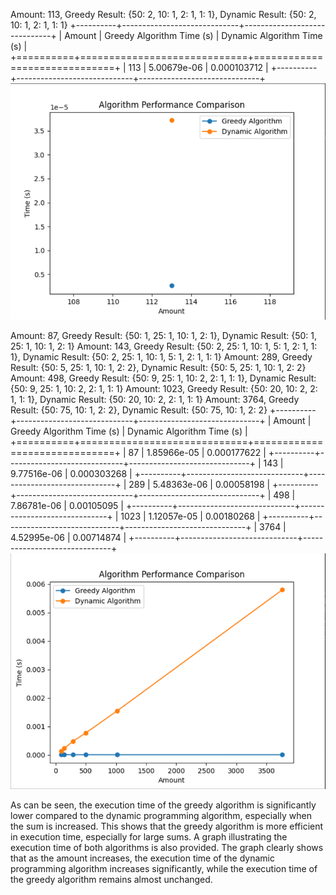 Amount: 113, Greedy Result: {50: 2, 10: 1, 2: 1, 1: 1}, Dynamic Result: {50: 2, 10: 1, 2: 1, 1: 1}
+----------+-----------------------------+------------------------------+
| Amount | Greedy Algorithm Time (s) | Dynamic Algorithm Time (s) |
+==========+=============================+==============================+
| 113 | 5.00679e-06 | 0.000103712 |
+----------+-----------------------------+------------------------------+
![Alt text](image.png)

Amount: 87, Greedy Result: {50: 1, 25: 1, 10: 1, 2: 1}, Dynamic Result: {50: 1, 25: 1, 10: 1, 2: 1}
Amount: 143, Greedy Result: {50: 2, 25: 1, 10: 1, 5: 1, 2: 1, 1: 1}, Dynamic Result: {50: 2, 25: 1, 10: 1, 5: 1, 2: 1, 1: 1}
Amount: 289, Greedy Result: {50: 5, 25: 1, 10: 1, 2: 2}, Dynamic Result: {50: 5, 25: 1, 10: 1, 2: 2}
Amount: 498, Greedy Result: {50: 9, 25: 1, 10: 2, 2: 1, 1: 1}, Dynamic Result: {50: 9, 25: 1, 10: 2, 2: 1, 1: 1}
Amount: 1023, Greedy Result: {50: 20, 10: 2, 2: 1, 1: 1}, Dynamic Result: {50: 20, 10: 2, 2: 1, 1: 1}
Amount: 3764, Greedy Result: {50: 75, 10: 1, 2: 2}, Dynamic Result: {50: 75, 10: 1, 2: 2}
+----------+-----------------------------+------------------------------+
| Amount | Greedy Algorithm Time (s) | Dynamic Algorithm Time (s) |
+==========+=============================+==============================+
| 87 | 1.85966e-05 | 0.000177622 |
+----------+-----------------------------+------------------------------+
| 143 | 9.77516e-06 | 0.000303268 |
+----------+-----------------------------+------------------------------+
| 289 | 5.48363e-06 | 0.00058198 |
+----------+-----------------------------+------------------------------+
| 498 | 7.86781e-06 | 0.00105095 |
+----------+-----------------------------+------------------------------+
| 1023 | 1.12057e-05 | 0.00180268 |
+----------+-----------------------------+------------------------------+
| 3764 | 4.52995e-06 | 0.00714874 |
+----------+-----------------------------+------------------------------+
![Alt text](image-1.png)

As can be seen, the execution time of the greedy algorithm is significantly lower compared to the dynamic programming algorithm, especially when the sum is increased. This shows that the greedy algorithm is more efficient in execution time, especially for large sums.
A graph illustrating the execution time of both algorithms is also provided. The graph clearly shows that as the amount increases, the execution time of the dynamic programming algorithm increases significantly, while the execution time of the greedy algorithm remains almost unchanged.
